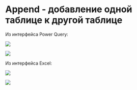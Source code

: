 <div id="append---добавление-одной-таблице-к-другой-таблице"
class="section level1">

Append - добавление одной таблице к другой таблице 
===================================================

Из интерфейса Power Query:



![](media/file32.png)





![](media/file33.png)



Из интерфейса Excel:



![](media/file34.png)





![](media/file35.png)




